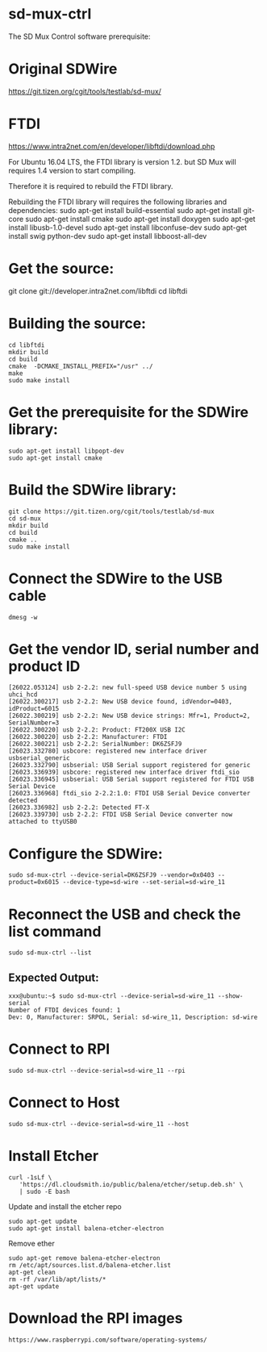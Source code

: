 # sd-mux-ctrl
The SD Mux Control software prerequisite:
# Original SDWire
https://git.tizen.org/cgit/tools/testlab/sd-mux/

# FTDI 
https://www.intra2net.com/en/developer/libftdi/download.php

For Ubuntu 16.04 LTS, the FTDI library is version 1.2. but SD Mux will requires 1.4 version to start compiling.

Therefore it is required to rebuild the FTDI library.

Rebuilding the FTDI library will requires the following libraries and dependencies:
sudo apt-get install build-essential
sudo apt-get install git-core
sudo apt-get install cmake
sudo apt-get install doxygen
sudo apt-get install libusb-1.0-devel
sudo apt-get install libconfuse-dev
sudo apt-get install swig python-dev
sudo apt-get install libboost-all-dev

# Get the source:
git clone git://developer.intra2net.com/libftdi
cd libftdi

# Building the source:
```
cd libftdi
mkdir build
cd build
cmake  -DCMAKE_INSTALL_PREFIX="/usr" ../
make
sudo make install
```

# Get the prerequisite for the SDWire library:
[comment]: <> (sudo apt-get install libftdi1-dev)
```
sudo apt-get install libpopt-dev
sudo apt-get install cmake
```

# Build the SDWire library:
```
git clone https://git.tizen.org/cgit/tools/testlab/sd-mux
cd sd-mux
mkdir build
cd build
cmake ..
sudo make install
```

# Connect the SDWire to the USB cable
```
dmesg -w
```
# Get the vendor ID, serial number and product ID
```
[26022.053124] usb 2-2.2: new full-speed USB device number 5 using uhci_hcd
[26022.300217] usb 2-2.2: New USB device found, idVendor=0403, idProduct=6015
[26022.300219] usb 2-2.2: New USB device strings: Mfr=1, Product=2, SerialNumber=3
[26022.300220] usb 2-2.2: Product: FT200X USB I2C
[26022.300220] usb 2-2.2: Manufacturer: FTDI
[26022.300221] usb 2-2.2: SerialNumber: DK6ZSFJ9
[26023.332780] usbcore: registered new interface driver usbserial_generic
[26023.332790] usbserial: USB Serial support registered for generic
[26023.336939] usbcore: registered new interface driver ftdi_sio
[26023.336945] usbserial: USB Serial support registered for FTDI USB Serial Device
[26023.336968] ftdi_sio 2-2.2:1.0: FTDI USB Serial Device converter detected
[26023.336982] usb 2-2.2: Detected FT-X
[26023.339730] usb 2-2.2: FTDI USB Serial Device converter now attached to ttyUSB0

```
# Configure the SDWire:
```
sudo sd-mux-ctrl --device-serial=DK6ZSFJ9 --vendor=0x0403 --product=0x6015 --device-type=sd-wire --set-serial=sd-wire_11
```

# Reconnect the USB and check the list command
```
sudo sd-mux-ctrl --list
```

## Expected Output:
```
xxx@ubuntu:~$ sudo sd-mux-ctrl --device-serial=sd-wire_11 --show-serial
Number of FTDI devices found: 1
Dev: 0, Manufacturer: SRPOL, Serial: sd-wire_11, Description: sd-wire

```

# Connect to RPI
```
sudo sd-mux-ctrl --device-serial=sd-wire_11 --rpi
```

# Connect to Host
```
sudo sd-mux-ctrl --device-serial=sd-wire_11 --host
```

# Install Etcher 

```
curl -1sLf \
   'https://dl.cloudsmith.io/public/balena/etcher/setup.deb.sh' \
   | sudo -E bash
```

Update and install the etcher repo
```
sudo apt-get update
sudo apt-get install balena-etcher-electron
```

Remove ether
```
sudo apt-get remove balena-etcher-electron
rm /etc/apt/sources.list.d/balena-etcher.list
apt-get clean
rm -rf /var/lib/apt/lists/*
apt-get update
```

# Download the RPI images
```
https://www.raspberrypi.com/software/operating-systems/
```
